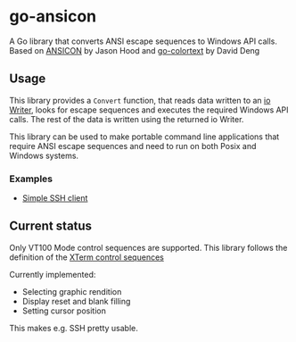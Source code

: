 go-ansicon
==========

A Go library that converts ANSI escape sequences to Windows API calls.
Based on [ANSICON](https://github.com/adoxa/ansicon) by Jason Hood and [go-colortext](https://github.com/daviddengcn/go-colortext) by David Deng

Usage
-----

This library provides a `Convert` function, that reads data written to an [io Writer](http://golang.org/pkg/io/#Writer), looks for escape sequences and executes the required Windows API calls.
The rest of the data is written using the returned io Writer.

This library can be used to make portable command line applications that require ANSI escape sequences and need to run on both Posix and Windows systems.

### Examples

- [Simple SSH client](https://github.com/Bitbored/go-ssh-client)

Current status
--------------
Only VT100 Mode control sequences are supported. This library follows the definition of the [XTerm control sequences](http://invisible-island.net/xterm/ctlseqs/ctlseqs.html)

Currently implemented:
- Selecting graphic rendition
- Display reset and blank filling
- Setting cursor position

This makes e.g. SSH pretty usable.
